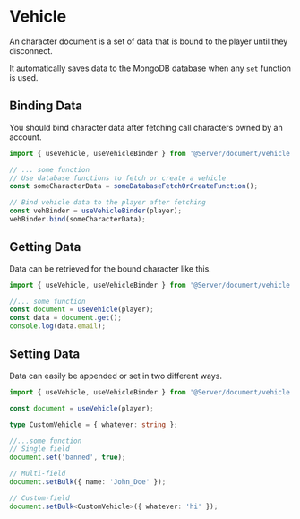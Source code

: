 # Vehicle

An character document is a set of data that is bound to the player until they disconnect.

It automatically saves data to the MongoDB database when any `set` function is used.

## Binding Data

You should bind character data after fetching call characters owned by an account.

```ts
import { useVehicle, useVehicleBinder } from '@Server/document/vehicle.js';

// ... some function
// Use database functions to fetch or create a vehicle
const someCharacterData = someDatabaseFetchOrCreateFunction();

// Bind vehicle data to the player after fetching
const vehBinder = useVehicleBinder(player);
vehBinder.bind(someCharacterData);
```

## Getting Data

Data can be retrieved for the bound character like this.

```ts
import { useVehicle, useVehicleBinder } from '@Server/document/vehicle.js';

//... some function
const document = useVehicle(player);
const data = document.get();
console.log(data.email);
```

## Setting Data

Data can easily be appended or set in two different ways.

```ts
import { useVehicle, useVehicleBinder } from '@Server/document/vehicle.js';

const document = useVehicle(player);

type CustomVehicle = { whatever: string };

//...some function
// Single field
document.set('banned', true);

// Multi-field
document.setBulk({ name: 'John_Doe' });

// Custom-field
document.setBulk<CustomVehicle>({ whatever: 'hi' });
```
